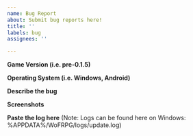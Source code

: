 ```yaml
---
name: Bug Report
about: Submit bug reports here!
title: ''
labels: bug
assignees: ''

---
```


**Game Version (i.e. pre-0.1.5)**

**Operating System (i.e. Windows, Android)**

**Describe the bug**

**Screenshots**

**Paste the log here**
(Note: Logs can be found here on Windows: %APPDATA%/WoFRPG/logs/update.log)
